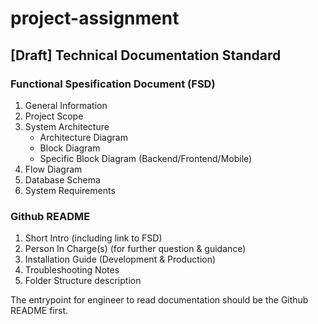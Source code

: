 # project-assignment

## [Draft] Technical Documentation Standard

### Functional Spesification Document (FSD)
1. General Information
2. Project Scope
3. System Architecture
   - Architecture Diagram
   - Block Diagram
   - Specific Block Diagram (Backend/Frontend/Mobile)
4. Flow Diagram
5. Database Schema
6. System Requirements

### Github README
1. Short Intro (including link to FSD)
2. Person In Charge(s) (for further question & guidance)
3. Installation Guide (Development & Production)
4. Troubleshooting Notes
5. Folder Structure description

The entrypoint for engineer to read documentation should be the Github README first.
